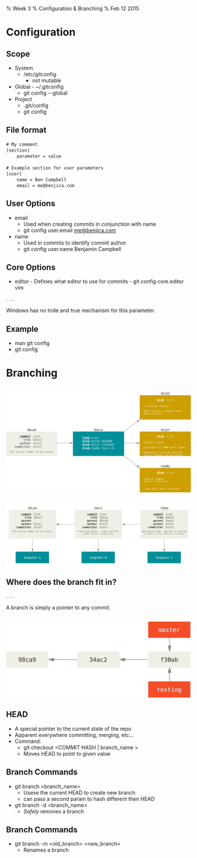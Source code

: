 % Week 3
% Configuration & Branching
% Feb 12 2015

# Configuration

## Scope

- System
    - /etc/gitconfig
	  - not mutable
- Global
	  - ~/.gitconfig
    - git config --global <parameter> <value>
- Project
    - .git/config
    - git config <parameter> <value>
 
## File format

```
# My comment
[section]
	parameter = value
 
# Example section for user parameters
[user]
	name = Ben Campbell
	email = me@benjica.com
```

## User Options
 
- email
    - Used when creating commits in conjunction with name
    - git config user.email me@benjica.com
- name
    - Used in commits to identify commit author
    - git config user.name Benjamin Campbell

## Core Options
 
- editor
		- Defines what editor to use for commits
		- git config core.editor vim

. . .

Windows has no tride and true mechanism for this parameter. 

## Example

- man git config
- git config <parameter> <value>
 
# Branching

## 

![Commit Anatomy][1]

##

![Linear History][2]

## Where does the branch fit in?

. . .

A branch is simply a pointer to any commit.

##

![Two Branches Added][3]

## HEAD

- A special pointer to the current state of the repo
- Apparent everywhere committing, merging, etc...
- Command: 
    - git checkout <COMMIT HASH | branch_name >
    - Moves HEAD to point to given value
 
## Branch Commands

- git branch <branch_name>
    - Usese the current HEAD to create new branch
    - can pass a second param to hash different then HEAD
- git branch -d <branch_name>
   - _Safely_ removes a branch

## Branch Commands
- git branch -m <old_branch> <new_branch>
    - Renames a branch

[1]: images/commit.png
[2]: images/commits-and-parents.png
[3]: images/two-branches.png
